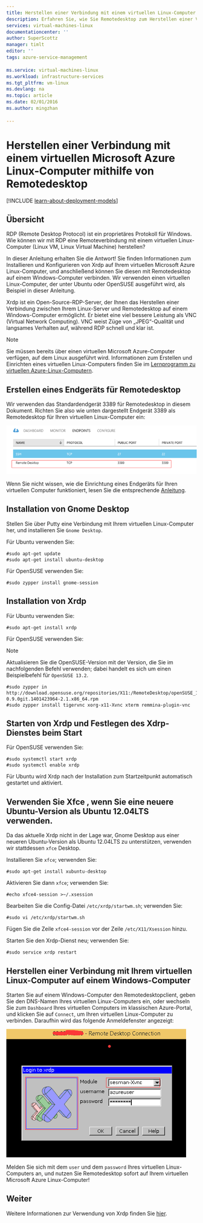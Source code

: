 ```yaml
---
title: Herstellen einer Verbindung mit einem virtuellen Linux-Computer mithilfe von Remotedesktop| Microsoft Docs
description: Erfahren Sie, wie Sie Remotedesktop zum Herstellen einer Verbindung mit einem virtuellen Microsoft Azure Linux-Computer installieren und konfigurieren.
services: virtual-machines-linux
documentationcenter: ''
author: SuperScottz
manager: timlt
editor: ''
tags: azure-service-management

ms.service: virtual-machines-linux
ms.workload: infrastructure-services
ms.tgt_pltfrm: vm-linux
ms.devlang: na
ms.topic: article
ms.date: 02/01/2016
ms.author: mingzhan

---
```

# Herstellen einer Verbindung mit einem virtuellen Microsoft Azure Linux-Computer mithilfe von Remotedesktop
[!INCLUDE [learn-about-deployment-models](../../includes/learn-about-deployment-models-classic-include.md)]

## Übersicht
RDP (Remote Desktop Protocol) ist ein proprietäres Protokoll für Windows. Wie können wir mit RDP eine Remoteverbindung mit einem virtuellen Linux-Computer (Linux VM, Linux Virtual Machine) herstellen?

In dieser Anleitung erhalten Sie die Antwort! Sie finden Informationen zum Installieren und Konfigurieren von Xrdp auf Ihrem virtuellen Microsoft Azure Linux-Computer, und anschließend können Sie diesen mit Remotedesktop auf einem Windows-Computer verbinden. Wir verwenden einen virtuellen Linux-Computer, der unter Ubuntu oder OpenSUSE ausgeführt wird, als Beispiel in dieser Anleitung.

Xrdp ist ein Open-Source-RDP-Server, der Ihnen das Herstellen einer Verbindung zwischen Ihrem Linux-Server und Remotedesktop auf einem Windows-Computer ermöglicht. Er bietet eine viel bessere Leistung als VNC (Virtual Network Computing). VNC weist Züge von „JPEG“-Qualität und langsames Verhalten auf, während RDP schnell und klar ist.

> [!NOTE]
> Sie müssen bereits über einen virtuellen Microsoft Azure-Computer verfügen, auf dem Linux ausgeführt wird. Informationen zum Erstellen und Einrichten eines virtuellen Linux-Computers finden Sie im [Lernprogramm zu virtuellen Azure-Linux-Computern](virtual-machines-linux-classic-createportal.md).
> 
> 

## Erstellen eines Endgeräts für Remotedesktop
Wir verwenden das Standardendgerät 3389 für Remotedesktop in diesem Dokument. Richten Sie also wie unten dargestellt Endgerät 3389 als Remotedesktop für Ihren virtuellen Linux-Computer ein:

![image](./media/virtual-machines-linux-classic-remote-desktop/no1.png)

Wenn Sie nicht wissen, wie die Einrichtung eines Endgeräts für Ihren virtuellen Computer funktioniert, lesen Sie die entsprechende [Anleitung](virtual-machines-linux-classic-setup-endpoints.md).

## Installation von Gnome Desktop
Stellen Sie über Putty eine Verbindung mit Ihrem virtuellen Linux-Computer her, und installieren Sie `Gnome Desktop`.

Für Ubuntu verwenden Sie:

    #sudo apt-get update
    #sudo apt-get install ubuntu-desktop


Für OpenSUSE verwenden Sie:

    #sudo zypper install gnome-session

## Installation von Xrdp
Für Ubuntu verwenden Sie:

    #sudo apt-get install xrdp

Für OpenSUSE verwenden Sie:

> [!NOTE]
> Aktualisieren Sie die OpenSUSE-Version mit der Version, die Sie im nachfolgenden Befehl verwenden; dabei handelt es sich um einen Beispielbefehl für `OpenSUSE 13.2`.
> 
> 

    #sudo zypper in http://download.opensuse.org/repositories/X11:/RemoteDesktop/openSUSE_13.2/x86_64/xrdp-0.9.0git.1401423964-2.1.x86_64.rpm
    #sudo zypper install tigervnc xorg-x11-Xvnc xterm remmina-plugin-vnc


## Starten von Xrdp und Festlegen des Xdrp-Dienstes beim Start
Für OpenSUSE verwenden Sie:

    #sudo systemctl start xrdp
    #sudo systemctl enable xrdp

Für Ubuntu wird Xrdp nach der Installation zum Startzeitpunkt automatisch gestartet und aktiviert.

## Verwenden Sie Xfce , wenn Sie eine neuere Ubuntu-Version als Ubuntu 12.04LTS verwenden.
Da das aktuelle Xrdp nicht in der Lage war, Gnome Desktop aus einer neueren Ubuntu-Version als Ubuntu 12.04LTS zu unterstützen, verwenden wir stattdessen `xfce` Desktop.

Installieren Sie `xfce`; verwenden Sie:

    #sudo apt-get install xubuntu-desktop

Aktivieren Sie dann `xfce`; verwenden Sie:

    #echo xfce4-session >~/.xsession

Bearbeiten Sie die Config-Datei `/etc/xrdp/startwm.sh`; verwenden Sie:

    #sudo vi /etc/xrdp/startwm.sh   

Fügen Sie die Zeile `xfce4-session` vor der Zeile `/etc/X11/Xsession` hinzu.

Starten Sie den Xrdp-Dienst neu; verwenden Sie:

    #sudo service xrdp restart


## Herstellen einer Verbindung mit Ihrem virtuellen Linux-Computer auf einem Windows-Computer
Starten Sie auf einem Windows-Computer den Remotedesktopclient, geben Sie den DNS-Namen Ihres virtuellen Linux-Computers ein, oder wechseln Sie zum `Dashboard` Ihres virtuellen Computers im klassischen Azure-Portal, und klicken Sie auf `Connect`, um Ihren virtuellen Linux-Computer zu verbinden. Daraufhin wird das folgende Anmeldefenster angezeigt:

![image](./media/virtual-machines-linux-classic-remote-desktop/no2.png)

Melden Sie sich mit dem `user` und dem `password` Ihres virtuellen Linux-Computers an, und nutzen Sie Remotedesktop sofort auf Ihrem virtuellen Microsoft Azure Linux-Computer!

## Weiter
Weitere Informationen zur Verwendung von Xrdp finden Sie [hier](http://www.xrdp.org/).

<!---HONumber=AcomDC_0629_2016-->